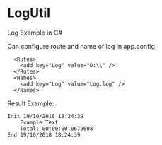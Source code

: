 # LogUtil
Log Example in C#

Can configure route and name of log in app.config
```
  <Rutes>
    <add key="Log" value="D:\\" />
  </Rutes>
  <Names>
    <add key="Log" value="Log.log" />
  </Names>
```
Result Example:
```
Init 19/10/2018 18:24:39
	Example Text
	Total: 00:00:00.0679608
End 19/10/2018 18:24:39
```
